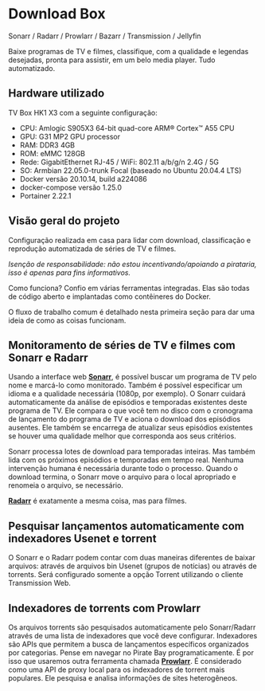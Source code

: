 # Download Box

Sonarr / Radarr / Prowlarr / Bazarr / Transmission / Jellyfin

Baixe programas de TV e filmes, classifique, com a qualidade e legendas desejadas, pronta para assistir, em um belo media player. Tudo automatizado.

## Hardware utilizado

TV Box HK1 X3 com a seguinte configuração:

- CPU: Amlogic S905X3 64-bit quad-core ARM® Cortex™ A55 CPU
- GPU: G31 MP2 GPU processor
- RAM: DDR3 4GB
- ROM: eMMC 128GB
- Rede: GigabitEthernet RJ-45 / WiFi: 802.11 a/b/g/n 2.4G / 5G
- SO: Armbian 22.05.0-trunk Focal (baseado no Ubuntu 20.04.4 LTS)
- Docker versão 20.10.14, build a224086
- docker-compose versão 1.25.0
- Portainer 2.22.1

## Visão geral do projeto

Configuração realizada em casa para lidar com download, classificação e reprodução automatizada de séries de TV e filmes.

_Isenção de responsabilidade: não estou incentivando/apoiando a pirataria, isso é apenas para fins informativos._

Como funciona? Confio em várias ferramentas integradas. Elas são todas de código aberto e implantadas como contêineres do Docker.

O fluxo de trabalho comum é detalhado nesta primeira seção para dar uma ideia de como as coisas funcionam.

## Monitoramento de séries de TV e filmes com Sonarr e Radarr

Usando a interface web **[Sonarr](https://sonarr.tv/)**, é possível buscar um programa de TV pelo nome e marcá-lo como monitorado. Também é possível especificar um idioma e a qualidade necessária (1080p, por exemplo). O Sonarr cuidará automaticamente da análise de episódios e temporadas existentes deste programa de TV. Ele compara o que você tem no disco com o cronograma de lançamento do programa de TV e aciona o download dos episódios ausentes. Ele também se encarrega de atualizar seus episódios existentes se houver uma qualidade melhor que corresponda aos seus critérios.

Sonarr processa lotes de download para temporadas inteiras. Mas também lida com os próximos episódios e temporadas em tempo real. Nenhuma intervenção humana é necessária durante todo o processo. Quando o download termina, o Sonarr move o arquivo para o local apropriado e renomeia o arquivo, se necessário.

**[Radarr](https://radarr.video/)** é exatamente a mesma coisa, mas para filmes.

## Pesquisar lançamentos automaticamente com indexadores Usenet e torrent

O Sonarr e o Radarr podem contar com duas maneiras diferentes de baixar arquivos: através de arquivos bin Usenet (grupos de notícias) ou através de torrents. Será configurado somente a opção Torrent utilizando o cliente Transmission Web.

## Indexadores de torrents com Prowlarr

Os arquivos torrents são pesquisados automaticamente pelo Sonarr/Radarr através de uma lista de indexadores que você deve configurar. Indexadores são APIs que permitem a busca de lançamentos específicos organizados por categorias. Pense em navegar no Pirate Bay programaticamente. É por isso que usaremos outra ferramenta chamada **[Prowlarr](https://github.com/Prowlarr/Prowlarr/)**. É considerado como uma API de proxy local para os indexadores de torrent mais populares. Ele pesquisa e analisa informações de sites heterogêneos.



